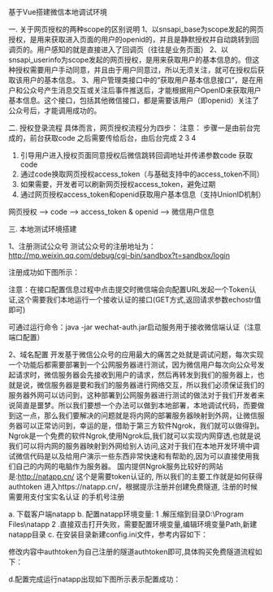  基于Vue搭建微信本地调试环境

一. 关于网页授权的两种scope的区别说明
1、以snsapi_base为scope发起的网页授权，是用来获取进入页面的用户的openid的，并且是静默授权并自动跳转到回调页的。用户感知的就是直接进入了回调页（往往是业务页面）
2、以snsapi_userinfo为scope发起的网页授权，是用来获取用户的基本信息的。但这种授权需要用户手动同意，并且由于用户同意过，所以无须关注，就可在授权后获取该用户的基本信息。
3、用户管理类接口中的“获取用户基本信息接口”，是在用户和公众号产生消息交互或关注后事件推送后，才能根据用户OpenID来获取用户基本信息。这个接口，包括其他微信接口，都是需要该用户（即openid）关注了公众号后，才能调用成功的。

二. 授权登录流程
具体而言，网页授权流程分为四步：
注意： 步骤一是由前台完成的，前台获取code 之后需要传给后台，由后台完成 2 3 4
1. 引导用户进入授权页面同意授权后微信跳转回调地址并传递参数code 获取code
2. 通过code换取网页授权access_token（与基础支持中的access_token不同）
3. 如果需要，开发者可以刷新网页授权access_token，避免过期
4. 通过网页授权access_token和openid获取用户基本信息（支持UnionID机制）

网页授权 ——> code ——> access_token & openid ——> 微信用户信息
 

三. 本地测试环境搭建

1、注册测试公众号
   测试公众号的注册地址为：
   http://mp.weixin.qq.com/debug/cgi-bin/sandbox?t=sandbox/login

注册成功如下图所示：
 

注意：在接口配置信息过程中点击提交时微信端会向配置URL发起一个Token认证,这个需要我们本地运行一个接收认证的接口(GET方式,返回请求参数echostr值即可)

可通过运行命令：java -jar wechat-auth.jar启动服务用于接收微信端认证（注意端口配置）
 
2、域名配置
开发基于微信公众号的应用最大的痛苦之处就是调试问题，每次实现一个功能后都需要部署到一个公网服务器进行测试，因为微信用户每次向公众号发起请求时，微信服务器会先接收到用户的请求，然后再转发到我们的服务器上，也就是说，微信服务器是要和我们的服务器进行网络交互，所以我们必须保证我们的服务器外网可以访问到，这种部署到公网服务器进行测试的做法对于我们开发者来说简直是噩梦。所以我们要想一个办法可以做到本地部署，本地调试代码，而要做到这一点，那么我们要解决的问题就是将内网的部署服务器映射到外网，让微信服务器可以正常访问到，幸运的是，借助于第三方软件Ngrok，我们就可以做得到。Ngrok是一个免费的软件Ngrok,使用Ngrok后,我们就可以实现内网穿透,也就是说我们可以将内网的服务器映射到外网给别人访问,这对于我们在本地开发环境中调试微信代码是以及给用户演示一些东西非常快速和有帮助的,因为可以直接使用我们自己的内网的电脑作为服务器。
国内提供Ngrok服务比较好的网站是:http://natapp.cn/
这个是需要token认证的, 所以我们的主要工作就是如何获得authtoken
进入https://natapp.cn/，根据提示注册并创建免费隧道, 注册的时候需要用支付宝实名认证
的手机号注册

a. 下载客户端natapp
b. 配置natapp环境变量:
   1 .解压缩到目录D:\Program Files\natapp
   2 .直接双击打开失败，需要配置环境变量,编辑环境变量Path,新建natapp目录
c. 在安装目录新建config.ini文件，参考内容如下：
 
修改内容中authtoken为自己注册的隧道authtoken即可,具体购买免费隧道流程如下：

 

 
d.配置完成运行natapp出现如下图所示表示配置成功：
 

